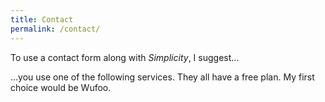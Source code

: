 ```yaml
---
title: Contact
permalink: /contact/
---
```

To use a contact form along with *Simplicity*, I suggest…

…you use one of the following services. They all have a free plan. My first choice would be Wufoo.
